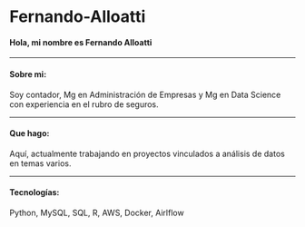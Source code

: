 # Fernando-Alloatti

#### Hola, mi nombre es Fernando Alloatti
------------

#### Sobre mi:  
  
Soy contador, Mg en Administración de Empresas y Mg en Data Science con experiencia en el rubro de seguros. 

------------

#### Que hago:  

Aquí, actualmente trabajando en proyectos vinculados a análisis de datos en temas varios. 

------------

#### Tecnologías:  

Python, MySQL, SQL, R, AWS, Docker, Airlflow


